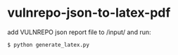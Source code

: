 # vulnrepo-json-to-latex-pdf

add VULNREPO json report file to /input/ and run:

```
$ python generate_latex.py
```
